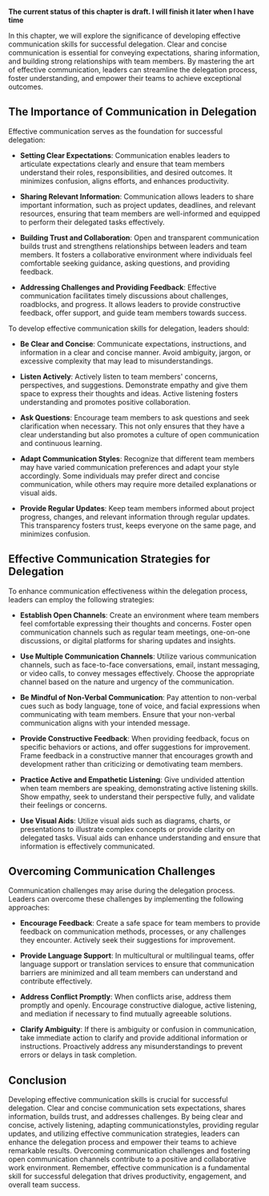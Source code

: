 **The current status of this chapter is draft. I will finish it later when I have time**

In this chapter, we will explore the significance of developing effective communication skills for successful delegation. Clear and concise communication is essential for conveying expectations, sharing information, and building strong relationships with team members. By mastering the art of effective communication, leaders can streamline the delegation process, foster understanding, and empower their teams to achieve exceptional outcomes.

The Importance of Communication in Delegation
---------------------------------------------

Effective communication serves as the foundation for successful delegation:

* **Setting Clear Expectations**: Communication enables leaders to articulate expectations clearly and ensure that team members understand their roles, responsibilities, and desired outcomes. It minimizes confusion, aligns efforts, and enhances productivity.

* **Sharing Relevant Information**: Communication allows leaders to share important information, such as project updates, deadlines, and relevant resources, ensuring that team members are well-informed and equipped to perform their delegated tasks effectively.

* **Building Trust and Collaboration**: Open and transparent communication builds trust and strengthens relationships between leaders and team members. It fosters a collaborative environment where individuals feel comfortable seeking guidance, asking questions, and providing feedback.

* **Addressing Challenges and Providing Feedback**: Effective communication facilitates timely discussions about challenges, roadblocks, and progress. It allows leaders to provide constructive feedback, offer support, and guide team members towards success.

To develop effective communication skills for delegation, leaders should:

* **Be Clear and Concise**: Communicate expectations, instructions, and information in a clear and concise manner. Avoid ambiguity, jargon, or excessive complexity that may lead to misunderstandings.

* **Listen Actively**: Actively listen to team members' concerns, perspectives, and suggestions. Demonstrate empathy and give them space to express their thoughts and ideas. Active listening fosters understanding and promotes positive collaboration.

* **Ask Questions**: Encourage team members to ask questions and seek clarification when necessary. This not only ensures that they have a clear understanding but also promotes a culture of open communication and continuous learning.

* **Adapt Communication Styles**: Recognize that different team members may have varied communication preferences and adapt your style accordingly. Some individuals may prefer direct and concise communication, while others may require more detailed explanations or visual aids.

* **Provide Regular Updates**: Keep team members informed about project progress, changes, and relevant information through regular updates. This transparency fosters trust, keeps everyone on the same page, and minimizes confusion.

Effective Communication Strategies for Delegation
-------------------------------------------------

To enhance communication effectiveness within the delegation process, leaders can employ the following strategies:

* **Establish Open Channels**: Create an environment where team members feel comfortable expressing their thoughts and concerns. Foster open communication channels such as regular team meetings, one-on-one discussions, or digital platforms for sharing updates and insights.

* **Use Multiple Communication Channels**: Utilize various communication channels, such as face-to-face conversations, email, instant messaging, or video calls, to convey messages effectively. Choose the appropriate channel based on the nature and urgency of the communication.

* **Be Mindful of Non-Verbal Communication**: Pay attention to non-verbal cues such as body language, tone of voice, and facial expressions when communicating with team members. Ensure that your non-verbal communication aligns with your intended message.

* **Provide Constructive Feedback**: When providing feedback, focus on specific behaviors or actions, and offer suggestions for improvement. Frame feedback in a constructive manner that encourages growth and development rather than criticizing or demotivating team members.

* **Practice Active and Empathetic Listening**: Give undivided attention when team members are speaking, demonstrating active listening skills. Show empathy, seek to understand their perspective fully, and validate their feelings or concerns.

* **Use Visual Aids**: Utilize visual aids such as diagrams, charts, or presentations to illustrate complex concepts or provide clarity on delegated tasks. Visual aids can enhance understanding and ensure that information is effectively communicated.

Overcoming Communication Challenges
-----------------------------------

Communication challenges may arise during the delegation process. Leaders can overcome these challenges by implementing the following approaches:

* **Encourage Feedback**: Create a safe space for team members to provide feedback on communication methods, processes, or any challenges they encounter. Actively seek their suggestions for improvement.

* **Provide Language Support**: In multicultural or multilingual teams, offer language support or translation services to ensure that communication barriers are minimized and all team members can understand and contribute effectively.

* **Address Conflict Promptly**: When conflicts arise, address them promptly and openly. Encourage constructive dialogue, active listening, and mediation if necessary to find mutually agreeable solutions.

* **Clarify Ambiguity**: If there is ambiguity or confusion in communication, take immediate action to clarify and provide additional information or instructions. Proactively address any misunderstandings to prevent errors or delays in task completion.

Conclusion
----------

Developing effective communication skills is crucial for successful delegation. Clear and concise communication sets expectations, shares information, builds trust, and addresses challenges. By being clear and concise, actively listening, adapting communicationstyles, providing regular updates, and utilizing effective communication strategies, leaders can enhance the delegation process and empower their teams to achieve remarkable results. Overcoming communication challenges and fostering open communication channels contribute to a positive and collaborative work environment. Remember, effective communication is a fundamental skill for successful delegation that drives productivity, engagement, and overall team success.

